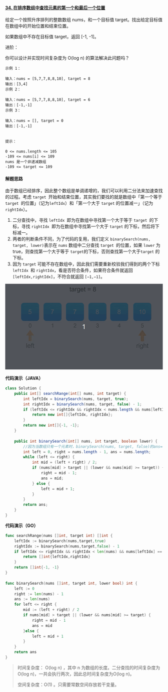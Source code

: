 #### [34. 在排序数组中查找元素的第一个和最后一个位置](https://leetcode-cn.com/problems/find-first-and-last-position-of-element-in-sorted-array/)

给定一个按照升序排列的整数数组 nums，和一个目标值 target。找出给定目标值在数组中的开始位置和结束位置。

如果数组中不存在目标值 target，返回 [-1, -1]。

进阶：

你可以设计并实现时间复杂度为 O(log n) 的算法解决此问题吗？

```
示例 1：

输入：nums = [5,7,7,8,8,10], target = 8
输出：[3,4]
示例 2：

输入：nums = [5,7,7,8,8,10], target = 6
输出：[-1,-1]
示例 3：

输入：nums = [], target = 0
输出：[-1,-1]


提示：

0 <= nums.length <= 105
-109 <= nums[i] <= 109
nums 是一个非递减数组
-109 <= target <= 109

```

#### 解题思路

由于数组已经排序，因此整个数组是单调递增的，我们可以利用二分法来加速查找的过程。考虑 `target `开始和结束位置，其实我们要找的就是数组中「第一个等于 `target `的位置」（记为`leftIdx`）和「第一个大于 `target` 的位置减一」（记为 `rightIdx`）。

1. 二分查找中，寻找 `leftIdx `即为在数组中寻找第一个大于等于 `target `的下标，寻找 `rightIdx `即为在数组中寻找第一个大于 `target` 的下标，然后将下标减一。
2. 两者的判断条件不同，为了代码的复用，我们定义 `binarySearch(nums, target, lower)`表示在 `nums` 数组中二分查找 `target `的位置，如果 `lower` 为 true，则查找第一个大于等于 `target`的下标，否则查找第一个大于`target` 的下标。
3. 因为 `target` 可能不存在数组中，因此我们需要重新校验我们得到的两个下标`leftIdx `和 `rightIdx`，看是否符合条件，如果符合条件就返回 `[leftIdx,rightIdx]`，不符合就返回 `[−1,−1]`。

![34](images/34.gif)

**代码演示（JAVA）**

```java
class Solution {
    public int[] searchRange(int[] nums, int target) {
        int leftIdx = binarySearch(nums, target, true);
        int rightIdx = binarySearch(nums, target, false) - 1;
        if (leftIdx <= rightIdx && rightIdx < nums.length && nums[leftIdx] == target && nums[rightIdx] == target) {
            return new int[]{leftIdx, rightIdx};
        } 
        return new int[]{-1, -1};
    }

    public int binarySearch(int[] nums, int target, boolean lower) {
        //因为当数组只有一个元素时，binarySearch(nums, target, false)的ans==1，但right最多==0，故初始化ans应该为nums.length
        int left = 0, right = nums.length - 1, ans = nums.length;
        while (left <= right) {
            int mid = (left + right) / 2;
            if (nums[mid] > target || (lower && nums[mid] >= target)) {
                right = mid - 1;
                ans = mid;
            } else {
                left = mid + 1;
            }
        }
        return ans;
    }
}
```

**代码演示（GO）**

```go
func searchRange(nums []int, target int) []int {
	leftIdx := binarySearch(nums,target,true)
	rightIdx := binarySearch(nums,target,false) - 1
	if leftIdx <= rightIdx && rightIdx < len(nums) && nums[leftIdx] == target && nums[rightIdx] == target {
		return []int{leftIdx,rightIdx}
	}
	return []int{-1, -1}
}

func binarySearch(nums []int, target int, lower bool) int {
	left := 0
	right := len(nums) - 1
	ans := len(nums)
	for left <= right {
		mid := (left + right) / 2
		if nums[mid] > target || (lower && nums[mid] >= target) {
			right = mid - 1
			ans = mid
		}else {
			left = mid + 1
		}
	}
	return ans
}
```

> 时间复杂度： O(log n) ，其中 n 为数组的长度。二分查找的时间复杂度为O(log n)，一共会执行两次，因此总时间复杂度为O(log n)。
>
> 空间复杂度：O(1) 。只需要常数空间存放若干变量。
>